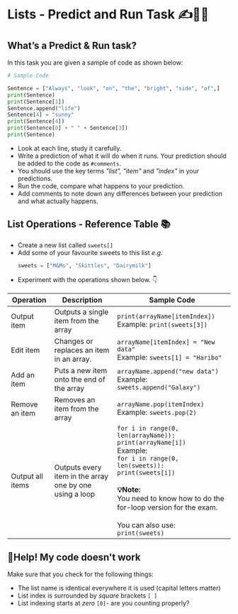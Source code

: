 # Lists - Predict and Run Task ✍👨‍💻

## What’s a **Predict & Run** task?

In this task you are given a sample of code as shown below:

````py
# Sample Code

Sentence = ["Always", "look", "on", "the", "bright", "side", "of",]
print(Sentence)
print(Sentence[1])
Sentence.append("life")
Sentence[4] = "sunny"
print(Sentence[4])
print(Sentence[0] + " " + Sentence[3])
print(Sentence)
````

- Look at each line, study it carefully.  
- Write a prediction of what it will do when it runs.  Your prediction should be added to the code as ``#comments``.
- You should use the key terms *"list", "item"* and *"index"* in your predictions.
- Run the code, compare what happens to your prediction.
- Add comments to note down any differences between your prediction and what actually happens.

## List Operations - Reference Table 📚
- Create a new list called `sweets[]`
- Add some of your favourite sweets to this list *e.g.*
  ````py
  sweets = ["M&Ms", "Skittles", "Dairymilk"]
  ````
- Experiment with the operations shown below. 👇


| Operation         | Description                                 | Sample Code |
|-------------------|---------------------------------------------|-------------------------------------------------------------|
| Output item       | Outputs a single item from the array        | `print(arrayName[itemIndex])` <br> Example: `print(sweets[3])` |
| Edit item         | Changes or replaces an item in an array.    | `arrayName[itemIndex] = "New data"` <br> Example: `sweets[1] = "Haribo"` |
| Add an item       | Puts a new item onto the end of the array   | `arrayName.append("new data")` <br> Example: `sweets.append("Galaxy")` |
| Remove an item    | Removes an item from the array              | `arrayName.pop(itemIndex)` <br> Example: `sweets.pop(2)` |
| Output all items  | Outputs every item in the array one by one using a loop | `for i in range(0, len(arrayName)):` <br> `print(arrayName[i])` <br> Example: <br> `for i in range(0, len(sweets)):` <br> `print(sweets[i])` <br><br> **💡Note:** <br> You need to know how to do the for-loop version for the exam. <br><br> You can also use: <br> `print(sweets)` |



## 🤔Help! My code doesn't work
Make sure that you check for the following things:
- The list name is identical everywhere it is used (capital letters  matter)
- List index is surrounded by *square* brackets `[ ]`
- List indexing starts at *zero* `[0]`- are you counting properly?


  

